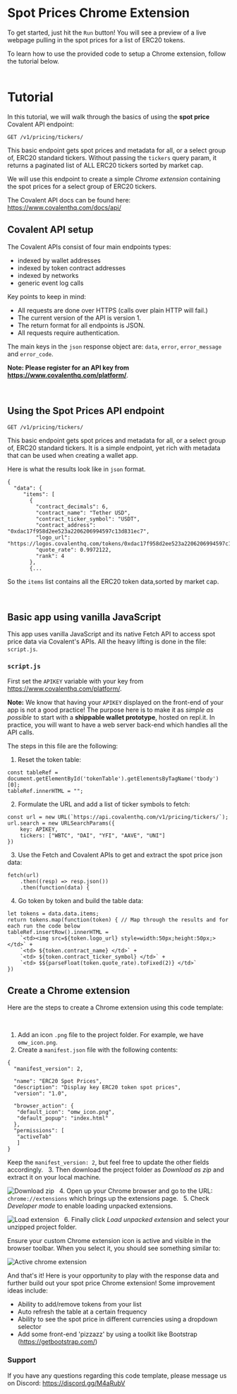 # Spot Prices Chrome Extension

To get started, just hit the `Run` button! You will see a preview of a live webpage pulling in the spot prices for a list of ERC20 tokens. 

To learn how to use the provided code to setup a Chrome extension, follow the tutorial below.  
&nbsp;
# Tutorial

In this tutorial, we will walk through the basics of using the **spot price** Covalent API endpoint:
```
GET /v1/pricing/tickers/
```
This basic endpoint gets spot prices and metadata for all, or a select group of, ERC20 standard tickers. Without passing the `tickers` query param, it returns a paginated list of ALL ERC20 tickers sorted by market cap.

We will use this endpoint to create a simple *Chrome extension* containing the spot prices for a select group of ERC20 tickers. 

The Covalent API docs can be found here: https://www.covalenthq.com/docs/api/
&nbsp;
## Covalent API setup
The Covalent APIs consist of four main endpoints types:

- indexed by wallet addresses
- indexed by token contract addresses
- indexed by networks
- generic event log calls

Key points to keep in mind:
- All requests are done over HTTPS (calls over plain HTTP will fail.)
- The current version of the API is version 1.
- The return format for all endpoints is JSON.
- All requests require authentication.

The main keys in the `json` response object are: `data`, `error`, `error_message` and `error_code`.

**Note: Please register for an API key from https://www.covalenthq.com/platform/**.

&nbsp;
## Using the Spot Prices API endpoint
```
GET /v1/pricing/tickers/
```

This basic endpoint gets spot prices and metadata for all, or a select group of, ERC20 standard tickers. It is a simple endpoint, yet rich with metadata that can be used when creating a wallet app.

Here is what the results look like in `json` format. 

```
{
  "data": {
     "items": [
       {
         "contract_decimals": 6,
         "contract_name": "Tether USD",
         "contract_ticker_symbol": "USDT",
         "contract_address": "0xdac17f958d2ee523a2206206994597c13d831ec7",
         "logo_url": "https://logos.covalenthq.com/tokens/0xdac17f958d2ee523a2206206994597c13d831ec7.png",
         "quote_rate": 0.9972122,
         "rank": 4
       },
       {...
```

So the `items` list contains all the ERC20 token data,sorted by market cap. 

&nbsp;
## Basic app using vanilla JavaScript
This app uses vanilla JavaScript and its native Fetch API to access spot price data via Covalent's APIs. All the heavy lifting is done in the file: `script.js`.

### `script.js`
First set the `APIKEY` variable with your key from https://www.covalenthq.com/platform/.

**Note:** We know that having your `APIKEY` displayed on the front-end of your app is not a good practice! The purpose here is to make it as *simple as possible* to start with a **shippable wallet prototype**, hosted on repl.it. In practice, you will want to have a web server back-end which handles all the API calls.  

The steps in this file are the following:
&nbsp;
1. Reset the token table:
```
const tableRef = document.getElementById('tokenTable').getElementsByTagName('tbody')[0];
tableRef.innerHTML = "";
```
&nbsp;
2. Formulate the URL and add a list of ticker symbols to fetch:
```
const url = new URL(`https://api.covalenthq.com/v1/pricing/tickers/`);
url.search = new URLSearchParams({
    key: APIKEY,
    tickers: ["WBTC", "DAI", "YFI", "AAVE", "UNI"]
})
```
&nbsp;
3. Use the Fetch and Covalent APIs to get and extract the spot price json data:
```
fetch(url)
    .then((resp) => resp.json())
    .then(function(data) {
```
&nbsp;
4. Go token by token and build the table data:
```
let tokens = data.data.items;
return tokens.map(function(token) { // Map through the results and for each run the code below
tableRef.insertRow().innerHTML = 
    `<td><img src=${token.logo_url} style=width:50px;height:50px;></td>` +
    `<td> ${token.contract_name} </td>` +
    `<td> ${token.contract_ticker_symbol} </td>` +
    `<td> $${parseFloat(token.quote_rate).toFixed(2)} </td>`
})
```

## Create a Chrome extension
Here are the steps to create a Chrome extension using this code template:

&nbsp;
1. Add an icon `.png` file to the project folder. For example, we have `omw_icon.png`. 
&nbsp;
2. Create a `manifest.json` file with the following contents:
```
{
  "manifest_version": 2,

  "name": "ERC20 Spot Prices",
  "description": "Display key ERC20 token spot prices",
  "version": "1.0",

  "browser_action": {
   "default_icon": "omw_icon.png",
   "default_popup": "index.html"
  },
  "permissions": [
   "activeTab"
   ]
}
```
Keep the `manifest_version: 2`, but feel free to update the other fields accordingly. 
&nbsp;
3. Then download the project folder as *Download as zip* and extract it on your local machine. 

![Download zip](https://mcusercontent.com/040e2f3f9d74f0f1ed3abc80a/images/de895ea1-eb05-4150-9c8d-7304c22253b0.png)
&nbsp;
4. Open up your Chrome browser and go to the URL: `chrome://extensions` which brings up the extensions page. 
&nbsp;
5. Check *Developer mode* to enable loading unpacked extensions. 

![Load extension](https://mcusercontent.com/040e2f3f9d74f0f1ed3abc80a/images/ce7e0f35-86e6-4033-a884-822a6a8517ca.png)
&nbsp;
6. Finally click *Load unpacked extension* and select your unzipped project folder.

Ensure your custom Chrome extension icon is active and visible in the browser toolbar. When you select it, you should see something similar to:

![Active chrome extension](https://mcusercontent.com/040e2f3f9d74f0f1ed3abc80a/images/909b766d-516f-4f44-820c-2007bb546cf4.png)

And that's it! Here is your opportunity to play with the response data and further build out your spot price Chrome extension! Some improvement ideas include:
* Ability to add/remove tokens from your list
* Auto refresh the table at a certain frequency
* Ability to see the spot price in different currencies using a dropdown selector
* Add some front-end 'pizzazz' by using a toolkit like Bootstrap (https://getbootstrap.com/)

### Support

If you have any questions regarding this code template, please message us on Discord: https://discord.gg/M4aRubV